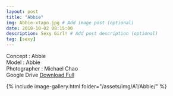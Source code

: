 ```yaml
---
layout: post
title: "Abbie"
img: Abbie-xtapo.jpg # Add image post (optional)
date: 2018-10-02 08:15:00
description: Sexy Girl! # Add post description (optional)
tag: [sexy]
---
```

Concept : Abbie    
Model : Abbie  
Photographer : Michael Chao    
Google Drive [Download Full](http://gestyy.com/e0FcV3)     


{% include image-gallery.html folder="/assets/img/A1/Abbie/" %}
